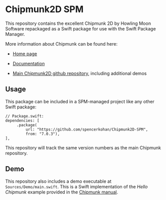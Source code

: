 # Chipmunk2D SPM

This repository contains the excellent Chipmunk 2D by Howling Moon Software repackaged as a Swift package for use with the Swift Package Manager.

More information about Chipmunk can be found here:

- [Home page](https://chipmunk-physics.net/)

- [Documentation](https://chipmunk-physics.net/documentation.php)

- [Main Chipmunk2D github repository](https://github.com/slembcke/Chipmunk2D), including additional demos

## Usage

This package can be included in a SPM-managed project like any other Swift package:

    // Package.swift: 
    dependencies: [
         .package(
             url: "https://github.com/spencerkohan/Chipmunk2D-SPM", 
             from: "7.0.3"),
    ],
    
This repository will track the same version numbers as the main Chipmunk repository.

## Demo

This repository also includes a demo executable at `Sources/Demo/main.swift`.  This is a Swift implementation of the *Hello Chipmunk* example provided in the [Chipmunk manual](https://chipmunk-physics.net/release/ChipmunkLatest-Docs/).
